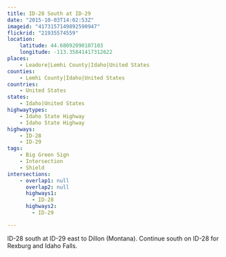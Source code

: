 ```yaml
---
title: ID-28 South at ID-29
date: "2015-10-03T14:02:53Z"
imageid: "4173157149892590947"
flickrid: "21935574559"
location:
    latitude: 44.68092090107103
    longitude: -113.35841417312622
places:
    - Leadore|Lemhi County|Idaho|United States
counties:
    - Lemhi County|Idaho|United States
countries:
    - United States
states:
    - Idaho|United States
highwaytypes:
    - Idaho State Highway
    - Idaho State Highway
highways:
    - ID-28
    - ID-29
tags:
    - Big Green Sign
    - Intersection
    - Shield
intersections:
    - overlap1: null
      overlap2: null
      highways1:
        - ID-28
      highways2:
        - ID-29

---
```

ID-28 south at ID-29 east to Dillon (Montana).  Continue south on ID-28 for Rexburg and Idaho Falls.
